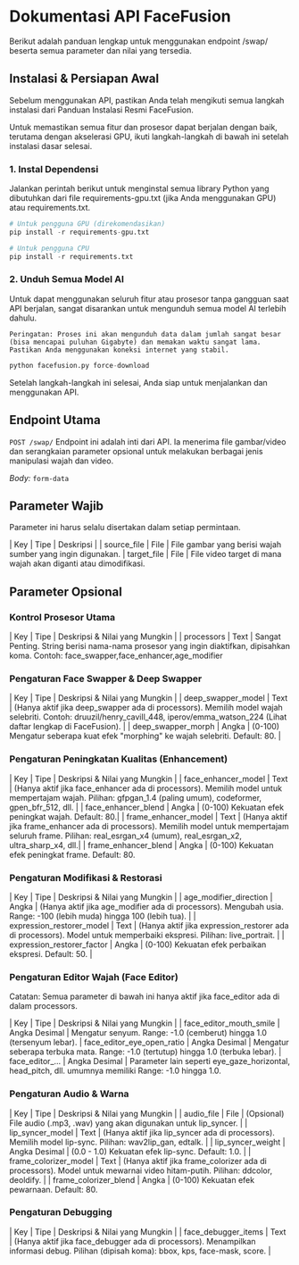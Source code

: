 # Dokumentasi API FaceFusion
Berikut adalah panduan lengkap untuk menggunakan endpoint /swap/ beserta semua parameter dan nilai yang tersedia.

## Instalasi & Persiapan Awal
Sebelum menggunakan API, pastikan Anda telah mengikuti semua langkah instalasi dari Panduan Instalasi Resmi FaceFusion.

Untuk memastikan semua fitur dan prosesor dapat berjalan dengan baik, terutama dengan akselerasi GPU, ikuti langkah-langkah di bawah ini setelah instalasi dasar selesai.

### 1. Instal Dependensi
Jalankan perintah berikut untuk menginstal semua library Python yang dibutuhkan dari file requirements-gpu.txt (jika Anda menggunakan GPU) atau requirements.txt.
````python
# Untuk pengguna GPU (direkomendasikan)
pip install -r requirements-gpu.txt

# Untuk pengguna CPU
pip install -r requirements.txt
````
### 2. Unduh Semua Model AI
Untuk dapat menggunakan seluruh fitur atau prosesor tanpa gangguan saat API berjalan, sangat disarankan untuk mengunduh semua model AI terlebih dahulu.

    Peringatan: Proses ini akan mengunduh data dalam jumlah sangat besar (bisa mencapai puluhan Gigabyte) dan memakan waktu sangat lama. Pastikan Anda menggunakan koneksi internet yang stabil.
````python
python facefusion.py force-download
````
Setelah langkah-langkah ini selesai, Anda siap untuk menjalankan dan menggunakan API.

## Endpoint Utama
``POST /swap/``
Endpoint ini adalah inti dari API. Ia menerima file gambar/video dan serangkaian parameter opsional untuk melakukan berbagai jenis manipulasi wajah dan video.

*Body:* ``form-data``

## Parameter Wajib
Parameter ini harus selalu disertakan dalam setiap permintaan.

| Key | Tipe | Deskripsi |
| source_file | File | File gambar yang berisi wajah sumber yang ingin digunakan.
| target_file | File | File video target di mana wajah akan diganti atau dimodifikasi.

## Parameter Opsional

### Kontrol Prosesor Utama

| Key | Tipe | Deskripsi & Nilai yang Mungkin |
| processors | Text | Sangat Penting. String berisi nama-nama prosesor yang ingin diaktifkan, dipisahkan koma. Contoh: face_swapper,face_enhancer,age_modifier

### Pengaturan Face Swapper & Deep Swapper

| Key | Tipe | Deskripsi & Nilai yang Mungkin |
| deep_swapper_model | Text | (Hanya aktif jika deep_swapper ada di processors). Memilih model wajah selebriti. Contoh: druuzil/henry_cavill_448, iperov/emma_watson_224 (Lihat daftar lengkap di FaceFusion). |
| deep_swapper_morph | Angka | (0-100) Mengatur seberapa kuat efek "morphing" ke wajah selebriti. Default: 80. |

### Pengaturan Peningkatan Kualitas (Enhancement)
| Key | Tipe | Deskripsi & Nilai yang Mungkin |
| face_enhancer_model | Text | (Hanya aktif jika face_enhancer ada di processors). Memilih model untuk mempertajam wajah. Pilihan: gfpgan_1.4 (paling umum), codeformer, gpen_bfr_512, dll. |
| face_enhancer_blend | Angka | (0-100) Kekuatan efek peningkat wajah. Default: 80.|
| frame_enhancer_model | Text | (Hanya aktif jika frame_enhancer ada di processors). Memilih model untuk mempertajam seluruh frame. Pilihan: real_esrgan_x4 (umum), real_esrgan_x2, ultra_sharp_x4, dll.|
| frame_enhancer_blend | Angka | (0-100) Kekuatan efek peningkat frame. Default: 80.

### Pengaturan Modifikasi & Restorasi
| Key | Tipe | Deskripsi & Nilai yang Mungkin |
| age_modifier_direction | Angka | (Hanya aktif jika age_modifier ada di processors). Mengubah usia. Range: -100 (lebih muda) hingga 100 (lebih tua). |
| expression_restorer_model | Text | (Hanya aktif jika expression_restorer ada di processors). Model untuk memperbaiki ekspresi. Pilihan: live_portrait. | 
| expression_restorer_factor | Angka | (0-100) Kekuatan efek perbaikan ekspresi. Default: 50. |

### Pengaturan Editor Wajah (Face Editor)
Catatan: Semua parameter di bawah ini hanya aktif jika face_editor ada di dalam processors.

| Key | Tipe | Deskripsi & Nilai yang Mungkin |
| face_editor_mouth_smile | Angka Desimal | Mengatur senyum. Range: -1.0 (cemberut) hingga 1.0 (tersenyum lebar).
| face_editor_eye_open_ratio | Angka Desimal | Mengatur seberapa terbuka mata. Range: -1.0 (tertutup) hingga 1.0 (terbuka lebar).
| face_editor_... | Angka Desimal | Parameter lain seperti eye_gaze_horizontal, head_pitch, dll. umumnya memiliki Range: -1.0 hingga 1.0.

### Pengaturan Audio & Warna

| Key | Tipe | Deskripsi & Nilai yang Mungkin | 
| audio_file | File | (Opsional) File audio (.mp3, .wav) yang akan digunakan untuk lip_syncer. | 
| lip_syncer_model | Text | (Hanya aktif jika lip_syncer ada di processors). Memilih model lip-sync. Pilihan: wav2lip_gan, edtalk. |
| lip_syncer_weight | Angka Desimal | (0.0 - 1.0) Kekuatan efek lip-sync. Default: 1.0. |
| frame_colorizer_model | Text | (Hanya aktif jika frame_colorizer ada di processors). Model untuk mewarnai video hitam-putih. Pilihan: ddcolor, deoldify. | 
| frame_colorizer_blend | Angka | (0-100) Kekuatan efek pewarnaan. Default: 80.

### Pengaturan Debugging

| Key | Tipe | Deskripsi & Nilai yang Mungkin |
| face_debugger_items | Text | (Hanya aktif jika face_debugger ada di processors). Menampilkan informasi debug. Pilihan (dipisah koma): bbox, kps, face-mask, score. |